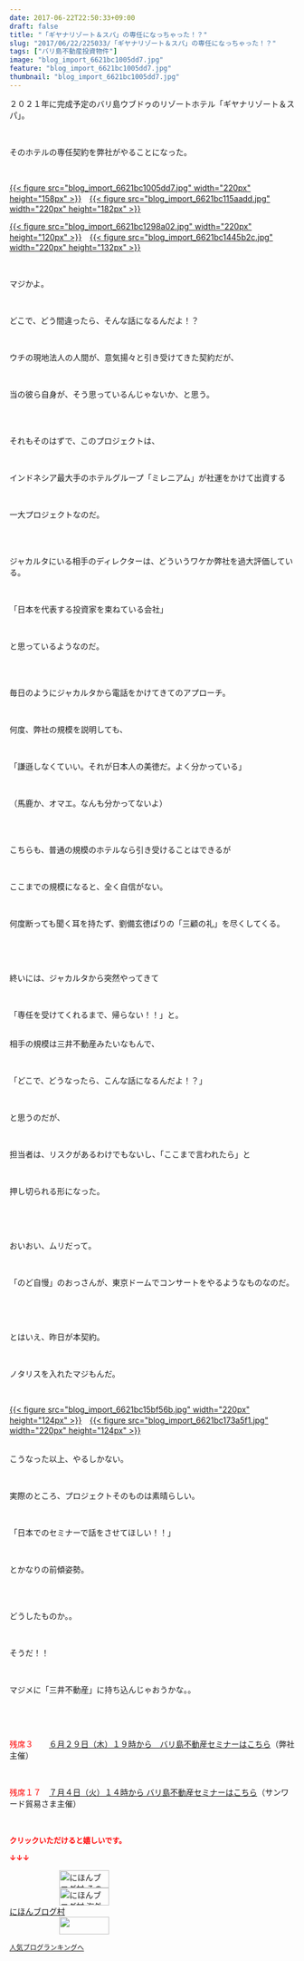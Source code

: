 ```yaml
---
date: 2017-06-22T22:50:33+09:00
draft: false
title: "「ギヤナリゾート＆スパ」の専任になっちゃった！？"
slug: "2017/06/22/225033/「ギヤナリゾート＆スパ」の専任になっちゃった！？"
tags: ["バリ島不動産投資物件"]
image: "blog_import_6621bc1005dd7.jpg"
feature: "blog_import_6621bc1005dd7.jpg"
thumbnail: "blog_import_6621bc1005dd7.jpg"
---
```

<p>２０２１年に完成予定のバリ島ウブドゥのリゾートホテル「ギヤナリゾート＆スパ」。</p><p> </p><p>そのホテルの専任契約を弊社がやることになった。</p><p> </p><p><a href="blog_import_6621bc1005dd7.jpg">{{< figure src="blog_import_6621bc1005dd7.jpg" width="220px" height="158px" >}}</a>　<a href="blog_import_6621bc115aadd.jpg">{{< figure src="blog_import_6621bc115aadd.jpg" width="220px" height="182px" >}}</a></p><p><a href="blog_import_6621bc1298a02.jpg">{{< figure src="blog_import_6621bc1298a02.jpg" width="220px" height="120px" >}}</a>　<a href="blog_import_6621bc1445b2c.jpg">{{< figure src="blog_import_6621bc1445b2c.jpg" width="220px" height="132px" >}}</a></p><p> </p><p>マジかよ。</p><p> </p><p>どこで、どう間違ったら、そんな話になるんだよ！？</p><p> </p><p>ウチの現地法人の人間が、意気揚々と引き受けてきた契約だが、</p><p> </p><p>当の彼ら自身が、そう思っているんじゃないか、と思う。</p><p> </p><p><br/>それもそのはずで、このプロジェクトは、</p><p> </p><p>インドネシア最大手のホテルグループ「ミレニアム」が社運をかけて出資する</p><p> </p><p>一大プロジェクトなのだ。</p><p> </p><p><br/>ジャカルタにいる相手のディレクターは、どういうワケか弊社を過大評価している。</p><p> </p><p>「日本を代表する投資家を束ねている会社」</p><p> </p><p>と思っているようなのだ。</p><p> </p><p><br/>毎日のようにジャカルタから電話をかけてきてのアプローチ。</p><p> </p><p>何度、弊社の規模を説明しても、</p><p> </p><p>「謙遜しなくていい。それが日本人の美徳だ。よく分かっている」</p><p> </p><p>（馬鹿か、オマエ。なんも分かってないよ）</p><p> </p><p><br/>こちらも、普通の規模のホテルなら引き受けることはできるが</p><p> </p><p>ここまでの規模になると、全く自信がない。</p><p> </p><p>何度断っても聞く耳を持たず、劉備玄徳ばりの「三顧の礼」を尽くしてくる。</p><p> </p><p> </p><p>終いには、ジャカルタから突然やってきて</p><p> </p><p>「専任を受けてくれるまで、帰らない！！」と。</p><p><br/>相手の規模は三井不動産みたいなもんで、</p><p> </p><p>「どこで、どうなったら、こんな話になるんだよ！？」</p><p> </p><p>と思うのだが、</p><p> </p><p>担当者は、リスクがあるわけでもないし、「ここまで言われたら」と</p><p> </p><p>押し切られる形になった。</p><p> </p><p> </p><p>おいおい、ムリだって。</p><p> </p><p>「のど自慢」のおっさんが、東京ドームでコンサートをやるようなものなのだ。</p><p> </p><p> </p><p>とはいえ、昨日が本契約。</p><p> </p><p>ノタリスを入れたマジもんだ。</p><p> </p><p><a href="blog_import_6621bc15bf56b.jpg">{{< figure src="blog_import_6621bc15bf56b.jpg" width="220px" height="124px" >}}</a>　<a href="blog_import_6621bc173a5f1.jpg">{{< figure src="blog_import_6621bc173a5f1.jpg" width="220px" height="124px" >}}</a></p><p><br/>こうなった以上、やるしかない。</p><p> </p><p>実際のところ、プロジェクトそのものは素晴らしい。</p><p> </p><p>「日本でのセミナーで話をさせてほしい！！」</p><p> </p><p>とかなりの前傾姿勢。</p><p> </p><p><br/>どうしたものか。。</p><p> </p><p>そうだ！！</p><p> </p><p>マジメに「三井不動産」に持ち込んじゃおうかな。。</p><p> </p><p> </p><p><span style="color: rgb(255, 0, 0);">残席３</span>　　<a href="entry-12281115043.html" target="_blank">６月２９日（木）１９時から　バリ島不動産セミナーはこちら</a>（弊社主催）</p><p> </p><p><span style="color: rgb(255, 0, 0);">残席１７</span>　<a href="04_ek" target="_blank"><span style="text-decoration: underline;">７月４日（火）１４時から バリ島不動産セミナーはこちら</span></a>（サンワード貿易さま主催）</p><p> </p><p><font color="#ff0000" size="2"><strong>クリックいただけると嬉しいです。</strong></font></p><p><font color="#ff0000" size="2"><strong>↓↓↓</strong></font></p><p><a href="ranking.html?p_cid=01260127" id="&amp;blogmura_banner" target="_blank"><img alt="にほんブログ村 その他生活ブログ 不動産投資へ" border="0" height="31" src="data:image/svg+xml;charset=utf-8,%3Csvg%20xmlns%3D%22http%3A%2F%2Fwww.w3.org%2F2000%2Fsvg%22%20title%3D%22Placeholder%20for%20Images%22%20role%3D%22presentation%22%20viewBox%3D%220%200%2088%2031%22%20%2F%3E" width="88" data-src="//life.blogmura.com/hudousantoushi/img/hudousantoushi88_31.gif" style="aspect-ratio: auto 88 / 31;"/><noscript><img alt="にほんブログ村 その他生活ブログ 不動産投資へ" border="0" height="31" src="//life.blogmura.com/hudousantoushi/img/hudousantoushi88_31.gif" width="88"></noscript></a><br/><a href="ranking.html?p_cid=01260127" target="_blank"><img alt="にほんブログ村 海外生活ブログ バリ島情報へ" border="0" height="31" src="data:image/svg+xml;charset=utf-8,%3Csvg%20xmlns%3D%22http%3A%2F%2Fwww.w3.org%2F2000%2Fsvg%22%20title%3D%22Placeholder%20for%20Images%22%20role%3D%22presentation%22%20viewBox%3D%220%200%2088%2031%22%20%2F%3E" width="88" data-src="https://img-proxy.blog-video.jp/images?url=http%3A%2F%2Foverseas.blogmura.com%2Fbali%2Fimg%2Fbali88_31.gif" style="aspect-ratio: auto 88 / 31;"/><noscript><img alt="にほんブログ村 海外生活ブログ バリ島情報へ" border="0" height="31" src="https://img-proxy.blog-video.jp/images?url=http%3A%2F%2Foverseas.blogmura.com%2Fbali%2Fimg%2Fbali88_31.gif" width="88"></noscript></a><br/><a href="ranking.html?p_cid=01260127" target="_blank">にほんブログ村</a><br/><a href="link.php?1804582" title="人気ブログランキングへ"><img border="0" height="31" src="data:image/svg+xml;charset=utf-8,%3Csvg%20xmlns%3D%22http%3A%2F%2Fwww.w3.org%2F2000%2Fsvg%22%20title%3D%22Placeholder%20for%20Images%22%20role%3D%22presentation%22%20viewBox%3D%220%200%2088%2031%22%20%2F%3E" width="88" data-src="https://blog.with2.net/img/banner/banner_22.gif" style="aspect-ratio: auto 88 / 31;"/><noscript><img border="0" height="31" src="https://blog.with2.net/img/banner/banner_22.gif" width="88"></noscript></a></p><p><a href="link.php?1804582" style="font-size: 12px;">人気ブログランキングへ</a></p>

